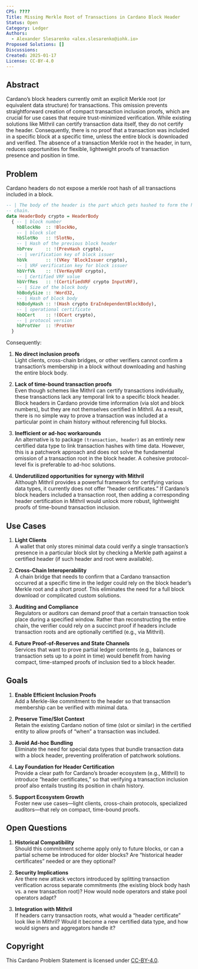 ```yaml
---
CPS: ????
Title: Missing Merkle Root of Transactions in Cardano Block Header
Status: Open
Category: Ledger
Authors:
  - Alexander Slesarenko <alex.slesarenko@iohk.io>
Proposed Solutions: []
Discussions:
Created: 2025-01-17
License: CC-BY-4.0
---
```

## Abstract

Cardano’s block headers currently omit an explicit Merkle root (or equivalent data structure) for transactions. This omission prevents straightforward creation of compact transaction inclusion proofs, which are crucial for use cases that require trust-minimized verification. While existing solutions like Mithril can certify transaction data itself, they do not certify the header. Consequently, there is no proof that a transaction was included in a specific block at a specific time, unless the entire block is downloaded and verified. The absence of a transaction Merkle root in the header, in turn, reduces opportunities for flexible, lightweight proofs of transaction presence and position in time.

## Problem

Cardano headers do not expose a merkle root hash of all transactions included in a block. 
```haskell
-- | The body of the header is the part which gets hashed to form the hash
-- chain.
data HeaderBody crypto = HeaderBody
  { -- | block number
    hbBlockNo  :: !BlockNo,
    -- | block slot
    hbSlotNo   :: !SlotNo,
    -- | Hash of the previous block header
    hbPrev     :: !(PrevHash crypto),
    -- | verification key of block issuer
    hbVk       :: !(VKey 'BlockIssuer crypto),
    -- | VRF verification key for block issuer
    hbVrfVk    :: !(VerKeyVRF crypto),
    -- | Certified VRF value
    hbVrfRes   :: !(CertifiedVRF crypto InputVRF),
    -- | Size of the block body
    hbBodySize :: !Word32,
    -- | Hash of block body
    hbBodyHash :: !(Hash crypto EraIndependentBlockBody),
    -- | operational certificate
    hbOCert    :: !(OCert crypto),
    -- | protocol version
    hbProtVer  :: !ProtVer
  }
```

Consequently:

1. **No direct inclusion proofs**  
   Light clients, cross-chain bridges, or other verifiers cannot confirm a transaction’s membership in a block without downloading and hashing the entire block body.

2. **Lack of time-bound transaction proofs**  
   Even though schemes like Mithril can certify transactions individually, these transactions lack any temporal link to a specific block header. Block headers in Cardano provide time information (via slot and block numbers), but they are not themselves certified in Mithril. As a result, there is no simple way to prove a transaction was included at a particular point in chain history without referencing full blocks.

3. **Inefficient or ad-hoc workarounds**  
   An alternative is to package `(transaction, header)` as an entirely new certified data type to link transaction hashes with time data. However, this is a patchwork approach and does not solve the fundamental omission of a transaction root in the block header. A cohesive protocol-level fix is preferable to ad-hoc solutions.

4. **Underutilized opportunities for synergy with Mithril**  
   Although Mithril provides a powerful framework for certifying various data types, it currently does not offer “header certificates.” If Cardano’s block headers included a transaction root, then adding a corresponding header certification in Mithril would unlock more robust, lightweight proofs of time-bound transaction inclusion.

## Use Cases

1. **Light Clients**  
   A wallet that only stores minimal data could verify a single transaction’s presence in a particular block slot by checking a Merkle path against a certified header (if such header and root were available).

2. **Cross-Chain Interoperability**  
   A chain bridge that needs to confirm that a Cardano transaction occurred at a specific time in the ledger could rely on the block header’s Merkle root and a short proof. This eliminates the need for a full block download or complicated custom solutions.

3. **Auditing and Compliance**  
   Regulators or auditors can demand proof that a certain transaction took place during a specified window. Rather than reconstructing the entire chain, the verifier could rely on a succinct proof if headers include transaction roots and are optionally certified (e.g., via Mithril).

4. **Future Proof-of-Reserves and State Channels**  
   Services that want to prove partial ledger contents (e.g., balances or transaction sets up to a point in time) would benefit from having compact, time-stamped proofs of inclusion tied to a block header.

## Goals

1. **Enable Efficient Inclusion Proofs**  
   Add a Merkle-like commitment to the header so that transaction membership can be verified with minimal data.

2. **Preserve Time/Slot Context**  
   Retain the existing Cardano notion of time (slot or similar) in the certified entity to allow proofs of “when” a transaction was included.

3. **Avoid Ad-hoc Bundling**  
   Eliminate the need for special data types that bundle transaction data with a block header, preventing proliferation of patchwork solutions.

4. **Lay Foundation for Header Certification**  
   Provide a clear path for Cardano’s broader ecosystem (e.g., Mithril) to introduce “header certificates,” so that verifying a transaction inclusion proof also entails trusting its position in chain history.

5. **Support Ecosystem Growth**  
   Foster new use cases—light clients, cross-chain protocols, specialized auditors—that rely on compact, time-bound proofs.

## Open Questions

1. **Historical Compatibility**  
   Should this commitment scheme apply only to future blocks, or can a partial scheme be introduced for older blocks? Are “historical header certificates” needed or are they optional?

2. **Security Implications**  
   Are there new attack vectors introduced by splitting transaction verification across separate commitments (the existing block body hash vs. a new transaction root)? How would node operators and stake pool operators adapt?

3. **Integration with Mithril**  
   If headers carry transaction roots, what would a “header certificate” look like in Mithril? Would it become a new certified data type, and how would signers and aggregators handle it?

## Copyright

This Cardano Problem Statement is licensed under [CC-BY-4.0](https://creativecommons.org/licenses/by/4.0/legalcode).